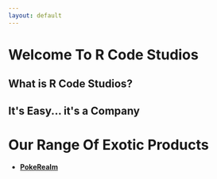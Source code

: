 ```yaml
---
layout: default
---
```

  
# Welcome To R Code Studios
    
  ## What is R Code Studios?
  ## It's Easy... it's a Company

# Our Range Of Exotic Products
 * #### [PokeRealm](https://r-code-studios.github.io/PokeRealm-Arena/)
